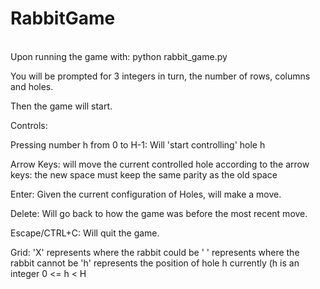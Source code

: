 # RabbitGame

</br> Upon running the game with:
python rabbit_game.py

You will be prompted for 3 integers in turn, the number of rows, columns and holes.

Then the game will start.

Controls:

Pressing number h from 0 to H-1:
Will 'start controlling' hole h

Arrow Keys: will move the current controlled hole according to the arrow keys: the new space must keep the same parity as the old space

Enter: Given the current configuration of Holes, will make a move.

Delete: Will go back to how the game was before the most recent move.

Escape/CTRL+C: Will quit the game.

Grid: 'X' represents where the rabbit could be
      ' ' represents where the rabbit cannot be
      'h' represents the position of hole h currently (h is an integer 0 <= h < H 
